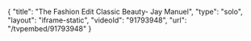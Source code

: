 {
    "title": "The Fashion Edit Classic Beauty- Jay Manuel",
    "type": "solo",
    "layout": "iframe-static",
    "videoId": "91793948",
    "url": "\/tvpembed\/91793948"
}